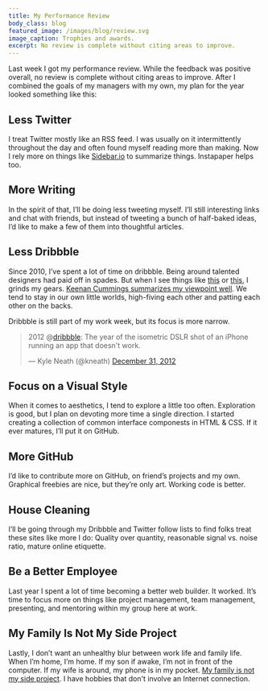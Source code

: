 ```yaml
---
title: My Performance Review
body_class: blog
featured_image: /images/blog/review.svg
image_caption: Trophies and awards.
excerpt: No review is complete without citing areas to improve.
---
```


Last week I got my performance review. While the feedback was positive overall, no review is complete without citing areas to improve. After I combined the goals of my managers with my own, my plan for the year looked something like this:

## Less Twitter
I treat Twitter mostly like an RSS feed. I was usually on it intermittently throughout the day and often found myself reading more than making. Now I rely more on things like [Sidebar.io](http://sidebar.io) to summarize things. Instapaper helps too.

## More Writing
In the spirit of that, I’ll be doing less tweeting myself. I’ll still interesting links and chat with friends, but instead of tweeting a bunch of half-baked ideas, I’d like to make a few of them into thoughtful articles.

## Less Dribbble
Since 2010, I’ve spent a lot of time on dribbble. Being around talented designers had paid off in spades. But when I see things like [this](http://dribbble.com/search?q=workspace) or [this](http://dribbble.com/search?q=blur+background), I grinds my gears. [Keenan Cummings summarizes my viewpoint well](http://blog.keenancummings.com/post/42506303821/sweet-textures-bro "Sweet textures bro"). We tend to stay in our own little worlds, high-fiving each other and patting each other on the backs.

Dribbble is still part of my work week, but its focus is more narrow.

<blockquote class="twitter-tweet"><p>2012 @<a href="https://twitter.com/dribbble">dribbble</a>: The year of the isometric DSLR shot of an iPhone running an app that doesn't work.</p>&mdash; Kyle Neath (@kneath) <a href="https://twitter.com/kneath/status/285794915890384896">December 31, 2012</a></blockquote>
<script async src="//platform.twitter.com/widgets.js" charset="utf-8"></script>

## Focus on a Visual Style
When it comes to aesthetics, I tend to explore a little too often. Exploration is good, but I plan on devoting more time a single direction. I started creating a collection of common interface componests in HTML & CSS. If it ever matures, I’ll put it on GitHub.

## More GitHub
I’d like to contribute more on GitHub, on friend’s projects and my own. Graphical freebies are nice, but they’re only art. Working code is better.

## House Cleaning
I’ll be going through my Dribbble and Twitter follow lists to find folks treat these sites like more I do: Quality over quantity, reasonable signal vs. noise ratio, mature online etiquette.

## Be a Better Employee
Last year I spent a lot of time becoming a better web builder. It worked. It’s time to focus more on things like project management, team management, presenting, and mentoring within my group here at work.

## My Family Is Not My Side Project
Lastly, I don’t want an unhealthy blur between work life and family life. When I’m home, I’m home. If my son if awake, I’m not in front of the computer. If my wife is around, my phone is in my pocket. [My family is not my side project](http://chrisbowler.com/journal/overcoming-project-guilt "Overcoming Project Guilt"). I have hobbies that don't involve an Internet connection.

